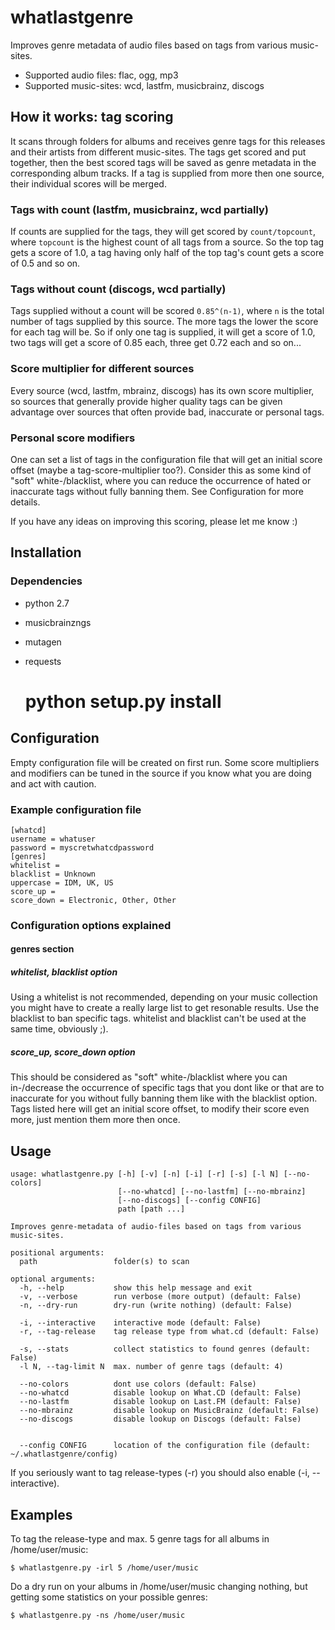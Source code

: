 # whatlastgenre

Improves genre metadata of audio files based on tags from various music-sites.

* Supported audio files: flac, ogg, mp3
* Supported music-sites: wcd, lastfm, musicbrainz, discogs

## How it works: tag scoring
It scans through folders for albums and receives genre tags for this releases and their
artists from different music-sites. The tags get scored and put together, then the best
scored tags will be saved as genre metadata in the corresponding album tracks. If a tag
is supplied from more then one source, their individual scores will be merged.

### Tags with count (lastfm, musicbrainz, wcd partially)
If counts are supplied for the tags, they will get scored by `count/topcount`, where
`topcount` is the highest count of all tags from a source. So the top tag gets a score
of 1.0, a tag having only half of the top tag's count gets a score of 0.5 and so on. 

### Tags without count (discogs, wcd partially)
Tags supplied without a count will be scored `0.85^(n-1)`, where `n` is the total number
of tags supplied by this source. The more tags the lower the score for each tag will be.
So if only one tag is supplied, it will get a score of 1.0, two tags will get a score of
0.85 each, three get 0.72 each and so on...

### Score multiplier for different sources
Every source (wcd, lastfm, mbrainz, discogs) has its own score multiplier, so sources
that generally provide higher quality tags can be given advantage over sources that
often provide bad, inaccurate or personal tags.

### Personal score modifiers
One can set a list of tags in the configuration file that will get an initial score
offset (maybe a tag-score-multiplier too?). Consider this as some kind of "soft"
white-/blacklist, where you can reduce the occurrence of hated or inaccurate tags
without fully banning them. See Configuration for more details.


If you have any ideas on improving this scoring, please let me know :)


## Installation

### Dependencies
* python 2.7
* musicbrainzngs
* mutagen
* requests


	# python setup.py install


## Configuration

Empty configuration file will be created on first run. Some score multipliers and
modifiers can be tuned in the source if you know what you are doing and act with caution.

### Example configuration file
	[whatcd]
	username = whatuser
	password = myscretwhatcdpassword
	[genres]
	whitelist = 
	blacklist = Unknown
	uppercase = IDM, UK, US
	score_up = 
	score_down = Electronic, Other, Other


### Configuration options explained

#### genres section

##### whitelist, blacklist option
Using a whitelist is not recommended, depending on your music collection you might have
to create a really large list to get resonable results. Use the blacklist to ban specific tags.
whitelist and blacklist can't be used at the same time, obviously ;).

##### score_up, score_down option
This should be considered as "soft" white-/blacklist where you can in-/decrease the
occurrence of specific tags that you dont like or that are to inaccurate for you without
fully banning them like with the blacklist option. Tags listed here will get an initial
score offset, to modify their score even more, just mention them more then once.


## Usage

	usage: whatlastgenre.py [-h] [-v] [-n] [-i] [-r] [-s] [-l N] [--no-colors]
	                        [--no-whatcd] [--no-lastfm] [--no-mbrainz]
	                        [--no-discogs] [--config CONFIG]
		                    path [path ...]
	
	Improves genre-metadata of audio-files based on tags from various music-sites.
	
	positional arguments:
	  path                 folder(s) to scan
	
	optional arguments:
	  -h, --help           show this help message and exit
	  -v, --verbose        run verbose (more output) (default: False)
	  -n, --dry-run        dry-run (write nothing) (default: False)
	  
	  -i, --interactive    interactive mode (default: False)
	  -r, --tag-release    tag release type from what.cd (default: False)
	  
	  -s, --stats          collect statistics to found genres (default: False)
	  -l N, --tag-limit N  max. number of genre tags (default: 4)
	  
	  --no-colors          dont use colors (default: False)
	  --no-whatcd          disable lookup on What.CD (default: False)
	  --no-lastfm          disable lookup on Last.FM (default: False)
	  --no-mbrainz         disable lookup on MusicBrainz (default: False)
	  --no-discogs         disable lookup on Discogs (default: False)

	  
	  --config CONFIG      location of the configuration file (default: ~/.whatlastgenre/config)


If you seriously want to tag release-types (-r) you should also enable (-i, --interactive).


## Examples

To tag the release-type and max. 5 genre tags for all albums in /home/user/music:

	$ whatlastgenre.py -irl 5 /home/user/music


Do a dry run on your albums in /home/user/music changing nothing, but getting some statistics on your possible genres:

	$ whatlastgenre.py -ns /home/user/music

